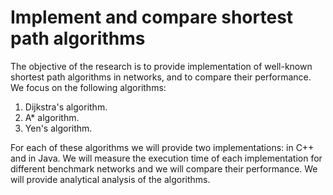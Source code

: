 # Implement and compare shortest path algorithms

The objective of the research is to provide implementation of well-known shortest path algorithms in networks, and to compare their performance. We focus on the following algorithms:

1. Dijkstra's algorithm.
2. A* algorithm.
3. Yen's algorithm.

For each of these algorithms we will provide two implementations: in C++ and in Java. We will measure the execution time of each implementation for different benchmark networks and we will compare their performance. We will provide analytical analysis of the algorithms.
